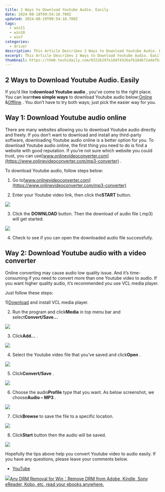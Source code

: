 ```yaml
---
title: 2 Ways to Download Youtube Audio. Easily
date: 2024-08-18T09:54:18.700Z
updated: 2024-08-19T09:54:18.700Z
tags:
  - win11
  - win10
  - win7
categories:
  - driver
description: This Article Describes 2 Ways to Download Youtube Audio. Easily
excerpt: This Article Describes 2 Ways to Download Youtube Audio. Easily
thumbnail: https://thmb.techidaily.com/03226297e1d4f4326afb184b72adefb3e6177057903e76b2e2845e825a7f6538.jpg
---
```


## 2 Ways to Download Youtube Audio. Easily

If you’d like to**download Youtube audio** , you’ve come to the right place. You can learn**two simple ways** to download Youtube audio below:[Online](https://tools.techidaily.com/drivereasy/download/) &[Offline](https://tools.techidaily.com/drivereasy/download/) . You don’t have to try both ways; just pick the easier way for you.

## Way 1: Download Youtube audio online

 There are many websites allowing you to download Youtube audio directly and freely. If you don’t want to download and install any third-party software, downloading Youtube audio online is a better option for you. To download Youtube audio online, the first thing you need to do is find a website with good reputation. If you’re not sure which website you could trust, you can use[www.onlinevideoconverter.com](https://www.onlinevideoconverter.com/mp3-converter) .

To download Youtube audio, follow steps below:

 1) Go to[www.onlinevideoconverter.com](https://www.onlinevideoconverter.com/mp3-converter)

 2) Enter your Youtube video link, then click the**START** button.

![](https://images.drivereasy.com/wp-content/uploads/2018/05/img_5b091325aebea.jpg)

 3) Click the **DOWNLOAD** button. Then the download of audio file (.mp3) will get started.

![](https://images.drivereasy.com/wp-content/uploads/2018/05/img_5b0913575085d.jpg)

4) Check to see if you can open the downloaded audio file successfully.

## Way 2: Download Youtube audio with a video converter

 Online converting may cause audio low quality issue. And it’s time-consuming if you need to convert more than one Youtube video to audio. If you want higher quality audio, it’s recommended you use VCL media player.

Just follow these steps:

 1)[Download](https://mirrors.tuna.tsinghua.edu.cn/videolan-ftp/vlc/2.2.4/win32/vlc-2.2.4-win32.exe) and install VCL media player.

 2) Run the program and click**Media** in top menu bar and select**Convert/Save…**

![](https://images.drivereasy.com/wp-content/uploads/2018/05/img_5b09174238dc0.jpg)

 3) Click**Add…** .

![](https://images.drivereasy.com/wp-content/uploads/2018/05/img_5b09172866f3b.jpg)

 4) Select the Youtube video file that you’ve saved and click**Open** .

![](https://images.drivereasy.com/wp-content/uploads/2018/05/img_5b09179431013.jpg)

 5) Click**Convert/Save** .

![](https://images.drivereasy.com/wp-content/uploads/2018/05/img_5b0917a1dcb7e.jpg)

 6) Choose the audio**Profile** type that you want. As below screenshot, we choose**Audio – MP3** .

![](https://images.drivereasy.com/wp-content/uploads/2018/05/img_5b0917ac48499.jpg)

 7) Click**Browse** to save the file to a specific location.

![](https://images.drivereasy.com/wp-content/uploads/2018/05/img_5b0917bc154dd.jpg)

 8) Click**Start** button then the audio will be saved.

![](https://images.drivereasy.com/wp-content/uploads/2018/05/img_5b0917e09b47a.jpg)

 Hopefully the tips above help you convert Youtube video to audio easily. If you have any questions, please leave your comments below.

* [YouTube](https://tools.techidaily.com/drivereasy/download/)

<ins class="adsbygoogle"
     style="display:block"
     data-ad-format="autorelaxed"
     data-ad-client="ca-pub-7571918770474297"
     data-ad-slot="1223367746"></ins>



<ins class="adsbygoogle"
     style="display:block"
     data-ad-client="ca-pub-7571918770474297"
     data-ad-slot="8358498916"
     data-ad-format="auto"
     data-full-width-responsive="true"></ins>



<!-- affiliate ads begin -->
<a href="https://secure.2checkout.com/order/checkout.php?PRODS=4600113&QTY=1&AFFILIATE=108875&CART=1"><img src="https://www.epubor.com/images/drm-removal-feature2.png" border="0">Any DRM Removal for Win：Remove DRM from Adobe, Kindle, Sony eReader, Kobo, etc, read your ebooks anywhere.</a>
<!-- affiliate ads end -->